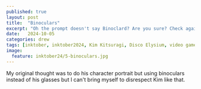 ```yaml
---
published: true
layout: post
title:  "Binoculars"
excerpt: "Oh the prompt doesn't say Binoclard? Are you sure? Check again."
date:   2024-10-05
categories: drew
tags: [inktober, inktober2024, Kim Kitsuragi, Disco Elysium, video games, portrait, heroes, binoculars, binoclard]
image:
  feature: inktober24/5-binoculars.jpg
---
```


My original thought was to do his character portrait but using binoculars instead of his glasses but I can't bring myself to disrespect Kim like that.